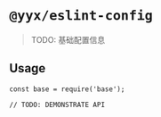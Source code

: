 # `@yyx/eslint-config`

> TODO: 基础配置信息

## Usage

```
const base = require('base');

// TODO: DEMONSTRATE API
```
